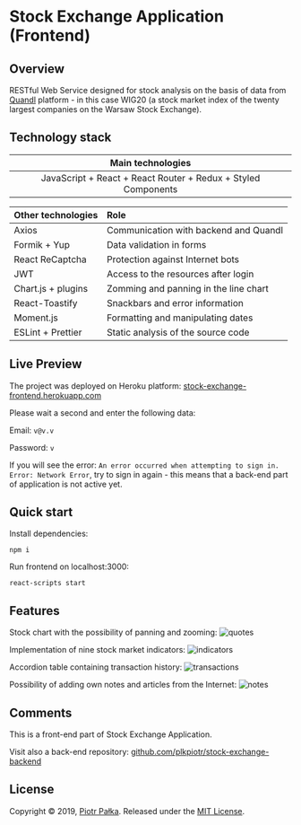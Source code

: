 # Stock Exchange Application (Frontend)

## Overview

RESTful Web Service designed for stock analysis on the basis of data from [Quandl](https://www.quandl.com/data/WARSAWSE-Warsaw-Stock-Exchange) platform - in
this case WIG20 (a stock market index of the twenty largest companies on the Warsaw Stock Exchange).

## Technology stack

|Main technologies|
|:---:|
|JavaScript + React + React Router + Redux + Styled Components|

|Other technologies|Role|
|:----|:----|
|Axios|Communication with backend and Quandl|
|Formik + Yup|Data validation in forms|
|React ReCaptcha|Protection against Internet bots|
|JWT|Access to the resources after login|
|Chart.js + plugins|Zomming and panning in the line chart|
|React-Toastify|Snackbars and error information|
|Moment.js|Formatting and manipulating dates|
|ESLint + Prettier|Static analysis of the source code|

## Live Preview

The project was deployed on Heroku platform: [stock-exchange-frontend.herokuapp.com](https://stock-exchange-frontend.herokuapp.com/)

Please wait a second and enter the following data:

Email: `v@v.v`

Password: `v`

If you will see the error: `An error occurred when attempting to sign in. Error: Network Error`, try to sign in again - this means that a back-end part of application is not active yet.

## Quick start

Install dependencies:
```
npm i
```
Run frontend on localhost:3000:
```
react-scripts start
```

## Features

Stock chart with the possibility of panning and zooming:
![quotes](https://user-images.githubusercontent.com/21959354/64079665-86f30d80-ccea-11e9-86bc-fc1dfaf2969b.png)

Implementation of nine stock market indicators:
![indicators](https://user-images.githubusercontent.com/21959354/64079620-0af8c580-ccea-11e9-8ea0-0cc7e61d3da2.png)

Accordion table containing transaction history:
![transactions](https://user-images.githubusercontent.com/21959354/64079623-0b915c00-ccea-11e9-824d-ce9bfd7195f1.png)

Possibility of adding own notes and articles from the Internet:
![notes](https://user-images.githubusercontent.com/21959354/64079621-0af8c580-ccea-11e9-81e1-f8c37c1d5fe9.png)

## Comments

This is a front-end part of Stock Exchange Application.

Visit also a back-end repository: [github.com/plkpiotr/stock-exchange-backend](https://github.com/plkpiotr/stock-exchange-backend)

## License
Copyright © 2019, [Piotr Pałka](https://github.com/plkpiotr). Released under the [MIT License](LICENSE).
